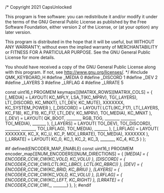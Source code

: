 /*
Copyright 2021 CapsUnlocked

This program is free software: you can redistribute it and/or modify
it under the terms of the GNU General Public License as published by
the Free Software Foundation, either version 2 of the License, or
(at your option) any later version.

This program is distributed in the hope that it will be useful,
but WITHOUT ANY WARRANTY; without even the implied warranty of
MERCHANTABILITY or FITNESS FOR A PARTICULAR PURPOSE.  See the
GNU General Public License for more details.

You should have received a copy of the GNU General Public License
along with this program.  If not, see <http://www.gnu.org/licenses/>.
*/
#include QMK_KEYBOARD_H
#define _MEDIA 0
#define _DISCORD 1
#define _DEV 2
#define _LAYERS 3
#define _LRFLAG 4
#define _LRRATE 5





const uint16_t PROGMEM keymaps[][MATRIX_ROWS][MATRIX_COLS] = {
  [_MEDIA] = LAYOUT(
             KC_MPLY,
    LSA_T(KC_MPRV),    TG(_LAYERS),    LT(_DISCORD, KC_MNXT),
    LT(_DEV, KC_MUTE),    XXXXXXX,    KC_SYSTEM_POWER
  ),
  [_DISCORD] = LAYOUT(
             LCTL(KC_F17),
    LT(_LAYERS, KC_F18),    KC_F19,    KC_F17,
    LT(_DEV, KC_MPRV),    TO(_MEDIA),    KC_MNXT
  ),
  [_DEV] = LAYOUT(
             QK_BOOT,
    _______,    RGB_TOG,    _______,
    _______,    TO(_MEDIA),    _______
  ),
  [_LAYERS] = LAYOUT(
             TO(_DEV),
    TO(_DISCORD),    _______,    _______,
    TO(_LRFLAG),    TO(_MEDIA),    _______
  ),
  [_LRFLAG] = LAYOUT(
             XXXXXXX,
    KC_X,    KC_U,    KC_P,
    MO(_LRRATE),    TO(_MEDIA),    XXXXXXX
  ),
  [_LRRATE] = LAYOUT(
             KC_0,
    KC_1,    KC_2,    KC_3,
    _______,    KC_4,    KC_5
  )
};

#if defined(ENCODER_MAP_ENABLE)
const uint16_t PROGMEM encoder_map[][NUM_ENCODERS][NUM_DIRECTIONS] = {
  [_MEDIA] = { ENCODER_CCW_CW(KC_VOLD, KC_VOLU) },
  [_DISCORD] = { ENCODER_CCW_CW(LCTL(KC_LBRC), LCTL(KC_RBRC)) },
  [_DEV] = { ENCODER_CCW_CW(KC_BRID, KC_BRIU) },
  [_LAYERS] = { ENCODER_CCW_CW(KC_VOLD, KC_VOLU) },
  [_LRFLAG] = { ENCODER_CCW_CW(KC_LEFT, KC_RIGHT) },
  [_LRRATE] = { ENCODER_CCW_CW(_______, _______) },
};
#endif